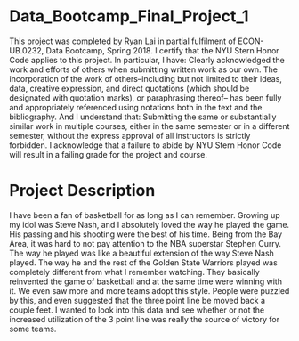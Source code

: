 # Data_Bootcamp_Final_Project_1
This project was completed by Ryan Lai in partial fulfilment of ECON-UB.0232,
Data Bootcamp, Spring 2018. I certify that the NYU Stern Honor Code applies to this project.
In particular, I have:
Clearly acknowledged the work and efforts of others when submitting written work as our own.
The incorporation of the work of others–including but not limited to their ideas, data, creative
expression, and direct quotations (which should be designated with quotation marks), or paraphrasing
thereof– has been fully and appropriately referenced using notations both in the text
and the bibliography.
And I understand that:
Submitting the same or substantially similar work in multiple courses, either in the same semester
or in a different semester, without the express approval of all instructors is strictly forbidden.
I acknowledge that a failure to abide by NYU Stern Honor Code will result in a failing grade for
the project and course.

# Project Description
I have been a fan of basketball for as long as I can remember. Growing up my idol was Steve Nash, and I absolutely loved the way he played the game. His passing and his shooting were the best of his time. Being from the Bay Area, it was hard to not pay attention to the NBA superstar Stephen Curry. The way he played was like a beautiful extension of the way Steve Nash played. The way he and the rest of the Golden State Warriors played was completely different from what I remember watching. They basically reinvented the game of basketball and at the same time were winning with it. We even saw more and more teams adopt this style. People were puzzled by this, and even suggested that the three point line be moved back a couple feet. I wanted to look into this data and see whether or not the increased utilization of the 3 point line was really the source of victory for some teams.
